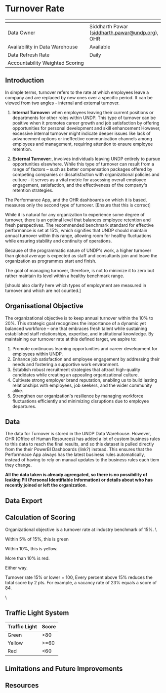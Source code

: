 # Turnover Rate

<table data-header-hidden><thead><tr><th width="289"></th><th></th></tr></thead><tbody><tr><td>Data Owner</td><td>Siddharth Pawar (<a href="mailto:siddharth.pawar@undp.org">siddharth.pawar@undp.org</a>), OHR</td></tr><tr><td>Availability in Data Warehouse</td><td>Available</td></tr><tr><td>Data Refresh Rate</td><td>Daily</td></tr><tr><td>Accountability Weighted Scoring</td><td></td></tr></tbody></table>

## Introduction

In simple terms, turnover refers to the rate at which employees leave a company and are replaced by new ones over a specific period. It can be viewed from 
two angles - internal and external turnover. 

1. **Internal Turnover:**  when employees leaving their current positions or departments for other roles within UNDP. This 
type of turnover can be positive when it promotes career growth and job satisfaction by offering opportunities for personal 
development and skill enhancement However, excessive internal turnover might indicate deeper issues like lack of advancement 
options or ineffective communication channels among employees and management, requiring attention to ensure employee retention.

2. **External Turnover:**, involves individuals leaving UNDP entirely to pursue opportunities elsewhere. While this type of turnover can result from a range of factors – such as better compensation packages offered by competing companies or dissatisfaction with organizational policies and culture – it serves as a vital metric for assessing overall employee engagement, satisfaction, and the effectiveness of the company's retention strategies.

The Performance App, and the OHR dashboards on which it is based, measures only the second type of turnover. [Ensure that this is correct]

While it is natural for any organization to experience some degree of turnover, there is an optimal level that balances employee retention and fresh perspectives.  The recommended benchmark standard for effective performance is set at 15%, which signifies that UNDP should maintain annual turnover within this range, allowing room for healthy fluctuations while ensuring stability and continuity of operations. 

Because of the programmatic nature of UNDP's work, a higher turnover than global average is expected as staff and consultants join and leave the organization as programmes start and finish. 

The goal of managing turnover, therefore, is not to minimize it to zero but rather maintain its level within a healthy benchmark range.

[should also clarify here which types of employment are measured in turnover and which are not counted.]


## Organisational Objective

The organizational objective is to keep annual turnover within the 10% to 20%. This strategic goal recognizes the importance of a dynamic yet balanced workforce – one that embraces fresh talent while sustaining established staff relationships, expertise, and institutional knowledge. By maintaining our turnover rate at this defined target, we aspire to:

1. Promote continuous learning opportunities and career development for employees within UNDP.
2. Enhance job satisfaction and employee engagement by addressing their needs and fostering a supportive work environment.
3. Establish robust recruitment strategies that attract high-quality candidates while creating an appealing organizational culture.
4. Cultivate strong employer brand reputation, enabling us to build lasting relationships with employees, job seekers, and the wider community alike.
5. Strengthen our organization's resilience by managing workforce fluctuations efficiently and minimizing disruptions due to employee departures. 

## Data

The data for Turnover is stored in the UNDP Data Warehouse. However, OHR (Office of Human Resources) has added a lot of custom business rules to this data to reach the final results, and so this dataset is pulled directly from the their PowerBI Dashboards (link?) instead. This ensures that the Performnace App always has the latest business rules automatically, instead of having to rely on manual updates to the business rules each tiem they change. 

**All the data taken is already agreegated, so there is no possibility of leaking PII (Personal Identifiable Information) or details about who has recently joined or left the organization.**


## Data Export

## Calculation of Scoring

Organizational objective is a turnover rate at  industry benchmark of 15%. \


Within 5% of 15%, this is green

Within 10%, this is yellow.

More than 10% is red.&#x20;

Either way.

Turnover rate 15% or lower = 100, Every percent above 15% reduces the total score by 2 pts. For example, a vacancy rate of 23% equals a score of 84.

\


## Traffic Light System

| Traffic Light | Score |
| ------------- | ----- |
| Green         | >80   |
| Yellow        | >=60  |
| Red           | <60   |

## Limitations and Future Improvements&#x20;

## Resources

